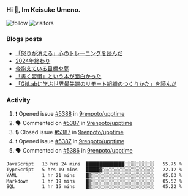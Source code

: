 ### Hi 👋, Im Keisuke Umeno.

<!--
**9renpoto/9renpoto** is a ✨ _special_ ✨ repository because its `README.md` (this file) appears on your GitHub profile.

Here are some ideas to get you started:

- 🔭 I’m currently working on ...
- 🌱 I’m currently learning ...
- 👯 I’m looking to collaborate on ...
- 🤔 I’m looking for help with ...
- 💬 Ask me about ...
- 📫 How to reach me: ...
- 😄 Pronouns: ...
- ⚡ Fun fact: ...
-->

![follow](https://img.shields.io/github/followers/9renpoto?label=Follow&style=social)
![visitors](https://komarev.com/ghpvc/?username=9renpoto&label=Profile%20views&color=0e75b6&style=flat)

### Blogs posts

<!-- BLOG-POST-LIST:START -->
- [「怒りが消える」心のトレーニングを読んだ](https://9renpoto.win/entry/2025/02/01/anger-management)
- [2024年終わり](https://9renpoto.win/entry/2024/12/31/2024-end)
- [今抱えている目標や夢](https://9renpoto.win/entry/2024/12/02/objective)
- [「書く習慣」という本が面白かった](https://9renpoto.win/entry/2024/11/11/leave_a_feeling_sad)
- [「GitLabに学ぶ世界最先端のリモート組織のつくりかた」を読んだ](https://9renpoto.win/entry/2024/09/10/remote_organization)
<!-- BLOG-POST-LIST:END -->

### Activity

<!--START_SECTION:activity-->
1. ❗ Opened issue [#5388](https://github.com/9renpoto/upptime/issues/5388) in [9renpoto/upptime](https://github.com/9renpoto/upptime)
2. 🗣 Commented on [#5387](https://github.com/9renpoto/upptime/issues/5387#issuecomment-2643064291) in [9renpoto/upptime](https://github.com/9renpoto/upptime)
3. 🔒 Closed issue [#5387](https://github.com/9renpoto/upptime/issues/5387) in [9renpoto/upptime](https://github.com/9renpoto/upptime)
4. ❗ Opened issue [#5387](https://github.com/9renpoto/upptime/issues/5387) in [9renpoto/upptime](https://github.com/9renpoto/upptime)
5. 🗣 Commented on [#5386](https://github.com/9renpoto/upptime/issues/5386#issuecomment-2642934165) in [9renpoto/upptime](https://github.com/9renpoto/upptime)
<!--END_SECTION:activity-->

<!--START_SECTION:waka-->

```txt
JavaScript   13 hrs 24 mins  ██████████████░░░░░░░░░░░   55.75 %
TypeScript   5 hrs 19 mins   █████▓░░░░░░░░░░░░░░░░░░░   22.12 %
YAML         1 hr 21 mins    █▒░░░░░░░░░░░░░░░░░░░░░░░   05.63 %
Markdown     1 hr 19 mins    █▒░░░░░░░░░░░░░░░░░░░░░░░   05.52 %
SQL          1 hr 15 mins    █▒░░░░░░░░░░░░░░░░░░░░░░░   05.22 %
```

<!--END_SECTION:waka-->
